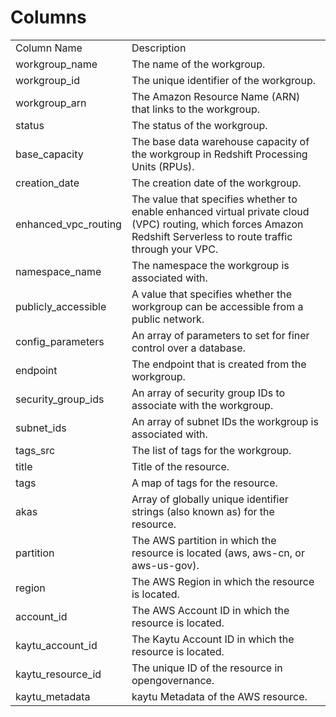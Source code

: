 # Columns  

<table>
	<tr><td>Column Name</td><td>Description</td></tr>
	<tr><td>workgroup_name</td><td>The name of the workgroup.</td></tr>
	<tr><td>workgroup_id</td><td>The unique identifier of the workgroup.</td></tr>
	<tr><td>workgroup_arn</td><td>The Amazon Resource Name (ARN) that links to the workgroup.</td></tr>
	<tr><td>status</td><td>The status of the workgroup.</td></tr>
	<tr><td>base_capacity</td><td>The base data warehouse capacity of the workgroup in Redshift Processing Units (RPUs).</td></tr>
	<tr><td>creation_date</td><td>The creation date of the workgroup.</td></tr>
	<tr><td>enhanced_vpc_routing</td><td>The value that specifies whether to enable enhanced virtual private cloud (VPC) routing, which forces Amazon Redshift Serverless to route traffic through your VPC.</td></tr>
	<tr><td>namespace_name</td><td>The namespace the workgroup is associated with.</td></tr>
	<tr><td>publicly_accessible</td><td>A value that specifies whether the workgroup can be accessible from a public network.</td></tr>
	<tr><td>config_parameters</td><td>An array of parameters to set for finer control over a database.</td></tr>
	<tr><td>endpoint</td><td>The endpoint that is created from the workgroup.</td></tr>
	<tr><td>security_group_ids</td><td>An array of security group IDs to associate with the workgroup.</td></tr>
	<tr><td>subnet_ids</td><td>An array of subnet IDs the workgroup is associated with.</td></tr>
	<tr><td>tags_src</td><td>The list of tags for the workgroup.</td></tr>
	<tr><td>title</td><td>Title of the resource.</td></tr>
	<tr><td>tags</td><td>A map of tags for the resource.</td></tr>
	<tr><td>akas</td><td>Array of globally unique identifier strings (also known as) for the resource.</td></tr>
	<tr><td>partition</td><td>The AWS partition in which the resource is located (aws, aws-cn, or aws-us-gov).</td></tr>
	<tr><td>region</td><td>The AWS Region in which the resource is located.</td></tr>
	<tr><td>account_id</td><td>The AWS Account ID in which the resource is located.</td></tr>
	<tr><td>kaytu_account_id</td><td>The Kaytu Account ID in which the resource is located.</td></tr>
	<tr><td>kaytu_resource_id</td><td>The unique ID of the resource in opengovernance.</td></tr>
	<tr><td>kaytu_metadata</td><td>kaytu Metadata of the AWS resource.</td></tr>
</table>